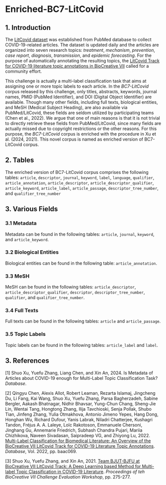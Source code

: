 # Enriched-BC7-LitCovid
## 1. Introduction  
The [LitCovid dataset](https://www.ncbi.nlm.nih.gov/research/coronavirus/) was established from PubMed database to collect COVID-19-related articles. The dataset is updated daily and the articles are organized into seven research topics: *treatment*, *mechanism*, *prevention*, *case report*, *diagnosis*, *transmission*, and *epidemic forecasting*. For the purpose of automatically annotating the resulting topics, the [LitCovid Track for COVID-19 literature topic annotations in BioCreative VII](https://biocreative.bioinformatics.udel.edu/tasks/biocreative-vii/track-5/) called for a community effort. 

This challenge is actually a multi-label classification task that aims at assigning one or more topic labels to each article. In the *BC7-LitCovid* corpus released by this challenge, only titles, abstracts, keywords, journal names, PMID (PubMed Identifier), and DOI (Digital Object Identifier) are available. Though many other fields, including full texts, biological entities, and MeSH (Medical Subject Heading), are also available via PubMed/LitCovid, these fields are seldom utilized by participating teams (Chen et al., 2022). We argue that one of main reasons is that it is not trivial to directly retrieve these fields from PubMed/LitCovid, since many fields are actually missed due to copyright restrictions or the other reasons. For this purpose, the *BC7-LitCovid* corpus is enriched with the procedure in Xu et al. (2024, 2021). This novel corpus is named as enriched version of BC7-LitCovid corpus. 
## 2. Tables
The enriched version of BC7-LitCovid corpus comprises the following tables: ```article```, ```descriptor```, ```journal```, ```keyword```, ```label```, ```language```, ```qualifier```, ```article_annotation```, ```article_descriptor```, ```article_descriptor_qualifier```, ```article_keyword```, ```article_label```, ```article_passage```, ```descriptor_tree_number```, and ```qualifier_tree_number```

## 3. Various Fields
### 3.1 Metadata
Metadata can be found in the following tables: ```article```, ```journal```, ```keyword```, and ```article_keyword```.
### 3.2 Biological Entities
Biological entities can be found in the following table: ```article_annotation```.
### 3.3 MeSH 
MeSH can be found in the following tables: ```article_descriptor```, ```article_descriptor_qualifier```, ```descriptor```, ```descriptor_tree_number```, ```qualifier```, and ```qualifier_tree_number```.
### 3.4 Full Texts
Full texts can be found in the following tables: ```article``` and ```article_passage```.
### 3.5 Topic Labels
Topic labels can be found in the following tables: ```article_label``` and ```label```.

## 3. References
[1] Shuo Xu, Yuefu Zhang, Liang Chen, and Xin An, 2024. Is Metadata of Articles about COVID-19 enough for Multi-Label Topic Classification Task? *Database*.

[2] Qingyu Chen, Alexis Allot, Robert Leaman, Rezarta Islamaj, Jingcheng Du, Li Fang, Kai Wang, Shuo Xu, Yuefu Zhang, Parsa Bagherzadeh, Sabine Bergler, Aakash Bhatnagar, Nidhir Bhavsar, Yung-Chun Chang, Sheng-Jie Lin, Wentai Tang, Hongtong Zhang, Ilija Tavchioski, Senja Pollak, Shubo Tian, Jinfeng Zhang, Yulia Otmakhova, Antonio Jimeno Yepes, Hang Dong, Honghan Wu, Richard Dufour, Yanis Labrak, Niladri Chatterjee, Kushagri Tandon, Fréjus A. A. Laleye, Loïc Rakotoson, Emmanuele Chersoni, Jinghang Gu, Annemarie Friedrich, Subhash Chandra Pujari, Mariia Chizhikova, Naveen Sivadasan, Saipradeep VG, and Zhiyong Lu, 2022. [Multi-Label Classification for Biomedical Literature: An Overview of the BioCreative VII LitCovid Track for COVID-19 Literature Topic Annotations](https://doi.org/10.1093/database/baac069). *Database*, Vol. 2022, pp. baac069.

[3] Shuo Xu, Yuefu Zhang, and Xin An, 2021. [Team BJUT-BJFU at BioCreative VII LitCovid Track: A Deep Learning based Method for Multi-label Topic Classification in COVID-19 Literature](https://biocreative.bioinformatics.udel.edu/media/store/files/2021/TRACK5_pos_3_BC7_submission_217.pdf). *Proceedings of teh BioCreative VII Challenge Evaluation Workshop*, pp. 275-277.
